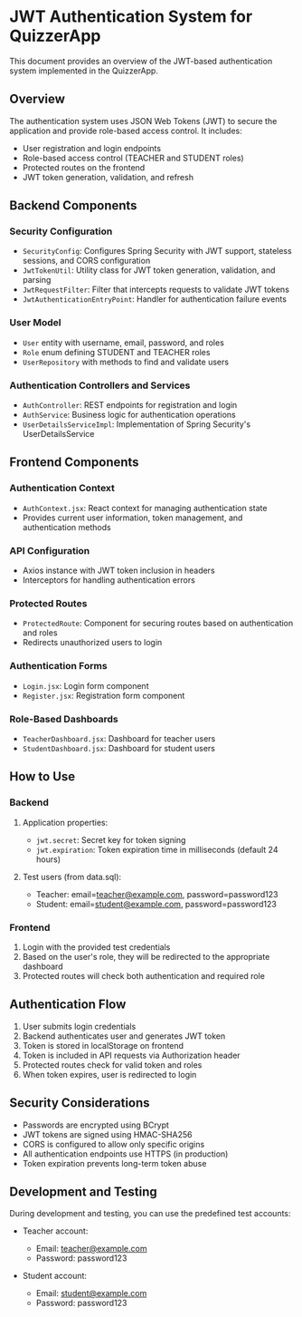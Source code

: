 # JWT Authentication System for QuizzerApp

This document provides an overview of the JWT-based authentication system implemented in the QuizzerApp.

## Overview

The authentication system uses JSON Web Tokens (JWT) to secure the application and provide role-based access control. It includes:

- User registration and login endpoints
- Role-based access control (TEACHER and STUDENT roles)
- Protected routes on the frontend
- JWT token generation, validation, and refresh

## Backend Components

### Security Configuration

- `SecurityConfig`: Configures Spring Security with JWT support, stateless sessions, and CORS configuration
- `JwtTokenUtil`: Utility class for JWT token generation, validation, and parsing
- `JwtRequestFilter`: Filter that intercepts requests to validate JWT tokens
- `JwtAuthenticationEntryPoint`: Handler for authentication failure events

### User Model

- `User` entity with username, email, password, and roles
- `Role` enum defining STUDENT and TEACHER roles
- `UserRepository` with methods to find and validate users

### Authentication Controllers and Services

- `AuthController`: REST endpoints for registration and login
- `AuthService`: Business logic for authentication operations
- `UserDetailsServiceImpl`: Implementation of Spring Security's UserDetailsService

## Frontend Components

### Authentication Context

- `AuthContext.jsx`: React context for managing authentication state
- Provides current user information, token management, and authentication methods

### API Configuration

- Axios instance with JWT token inclusion in headers
- Interceptors for handling authentication errors

### Protected Routes

- `ProtectedRoute`: Component for securing routes based on authentication and roles
- Redirects unauthorized users to login

### Authentication Forms

- `Login.jsx`: Login form component
- `Register.jsx`: Registration form component

### Role-Based Dashboards

- `TeacherDashboard.jsx`: Dashboard for teacher users
- `StudentDashboard.jsx`: Dashboard for student users

## How to Use

### Backend

1. Application properties:
   - `jwt.secret`: Secret key for token signing
   - `jwt.expiration`: Token expiration time in milliseconds (default 24 hours)

2. Test users (from data.sql):
   - Teacher: email=teacher@example.com, password=password123
   - Student: email=student@example.com, password=password123

### Frontend

1. Login with the provided test credentials
2. Based on the user's role, they will be redirected to the appropriate dashboard
3. Protected routes will check both authentication and required role

## Authentication Flow

1. User submits login credentials
2. Backend authenticates user and generates JWT token
3. Token is stored in localStorage on frontend
4. Token is included in API requests via Authorization header
5. Protected routes check for valid token and roles
6. When token expires, user is redirected to login

## Security Considerations

- Passwords are encrypted using BCrypt
- JWT tokens are signed using HMAC-SHA256
- CORS is configured to allow only specific origins
- All authentication endpoints use HTTPS (in production)
- Token expiration prevents long-term token abuse

## Development and Testing

During development and testing, you can use the predefined test accounts:

- Teacher account:
  - Email: teacher@example.com
  - Password: password123

- Student account:
  - Email: student@example.com
  - Password: password123
